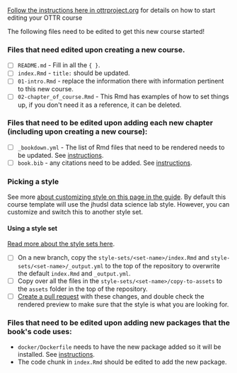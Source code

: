 
[Follow the instructions here in ottrproject.org](https://www.ottrproject.org/writing_content_courses.html) for details on how to start editing your OTTR course

The following files need to be edited to get this new course started!

### Files that need edited upon creating a new course.

- [ ] `README.md` - Fill in all the `{ }`.
- [ ] `index.Rmd` - `title:` should be updated.
- [ ] `01-intro.Rmd` - replace the information there with information pertinent to this new course.
- [ ] `02-chapter_of_course.Rmd` - This Rmd has examples of how to set things up, if you don't need it as a reference, it can be deleted.

### Files that need to be edited upon adding each new chapter (including upon creating a new course):

- [ ] `_bookdown.yml` - The list of Rmd files that need to be rendered needs to be updated. See [instructions](https://www.ottrproject.org/course_publishing.html#publishing-with-bookdown).
- [ ] `book.bib` - any citations need to be added. See [instructions](https://www.ottrproject.org/more_features.html#citing-sources).

### Picking a style

See more [about customizing style on this page in the guide](https://www.ottrproject.org/customize-style.html).
By default this course template will use the jhudsl data science lab style. However, you can customize and switch this to another style set.

#### Using a style set

[Read more about the style sets here](https://www.ottrproject.org/customize-style.html#Using_a_style_set).

- [ ] On a new branch, copy the `style-sets/<set-name>/index.Rmd` and `style-sets/<set-name>/_output.yml` to the top of the repository to overwrite the default `index.Rmd` and `_output.yml`.
- [ ] Copy over all the files in the `style-sets/<set-name>/copy-to-assets` to the `assets` folder in the top of the repository.
- [ ] [Create a pull request](https://www.ottrproject.org/writing_content_courses.html#Open_a_pull_request) with these changes, and double check the rendered preview to make sure that the style is what you are looking for.

### Files that need to be edited upon adding new packages that the book's code uses:

- `docker/Dockerfile` needs to have the new package added so it will be installed. See [instructions](https://www.ottrproject.org/customize-docker.html).
- The code chunk in `index.Rmd` should be edited to add the new package.
